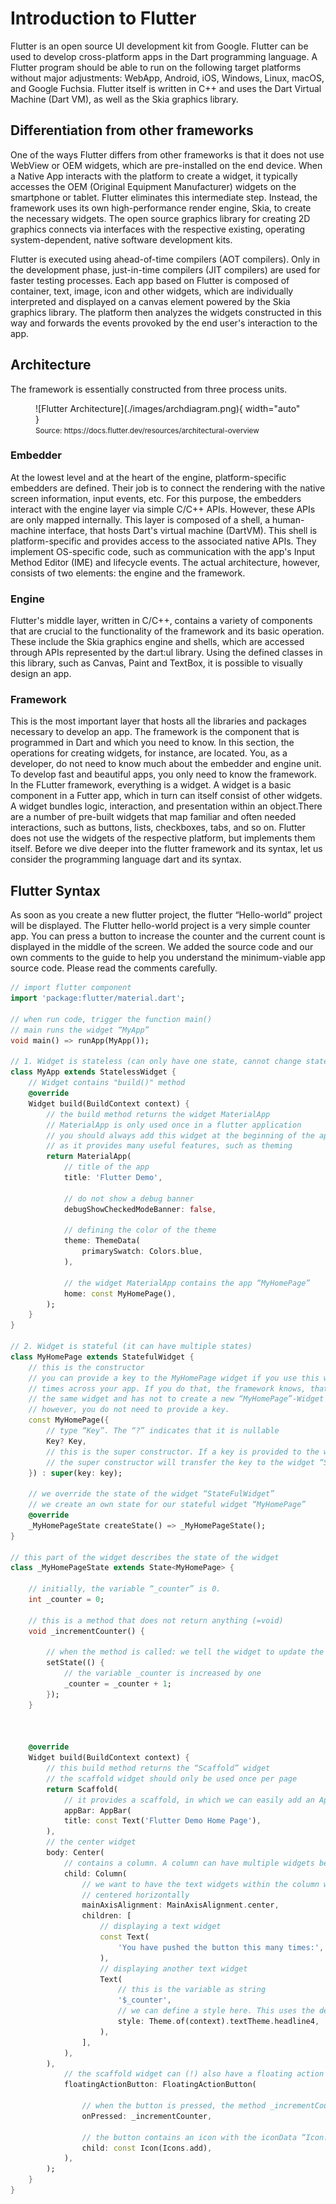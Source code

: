 # Introduction to Flutter

Flutter is an open source UI development kit from Google. Flutter can be used to develop cross-platform apps in the Dart programming language. A Flutter program should be able to run on the following target platforms without major adjustments: WebApp, Android, iOS, Windows, Linux, macOS, and Google Fuchsia. Flutter itself is written in C++ and uses the Dart Virtual Machine (Dart VM), as well as the Skia graphics library.

## Differentiation from other frameworks

One of the ways Flutter differs from other frameworks is that it does not use WebView or OEM widgets, which are pre-installed on the end device. When a Native App interacts with the platform to create a widget, it typically accesses the OEM (Original Equipment Manufacturer) widgets on the smartphone or tablet. Flutter eliminates this intermediate step. Instead, the framework uses its own high-performance render engine, Skia, to create the necessary widgets. The open source graphics library for creating 2D graphics connects via interfaces with the respective existing, operating system-dependent, native software development kits.

Flutter is executed using ahead-of-time compilers (AOT compilers). Only in the development phase, just-in-time compilers (JIT compilers) are used for faster testing processes. Each app based on Flutter is composed of container, text, image, icon and other widgets, which are individually interpreted and displayed on a canvas element powered by the Skia graphics library. The platform then analyzes the widgets constructed in this way and forwards the events provoked by the end user's interaction to the app.

## Architecture

The framework is essentially constructed from three process units. 

<figure markdown>
  ![Flutter Architecture](./images/archdiagram.png){ width="auto" }
  <figcaption><small>Source: https://docs.flutter.dev/resources/architectural-overview</small></figcaption>
</figure>

### Embedder
At the lowest level and at the heart of the engine, platform-specific embedders are defined. Their job is to connect the rendering with the native screen information, input events, etc. For this purpose, the embedders interact with the engine layer via simple C/C++ APIs. However, these APIs are only mapped internally. This layer is composed of a shell, a human-machine interface, that hosts Dart's virtual machine (DartVM). This shell is platform-specific and provides access to the associated native APIs. They implement OS-specific code, such as communication with the app's Input Method Editor (IME) and lifecycle events. The actual architecture, however, consists of two elements: the engine and the framework.

### Engine
Flutter's middle layer, written in C/C++, contains a variety of components that are crucial to the functionality of the framework and its basic operation. These include the Skia graphics engine and shells, which are accessed through APIs represented by the dart:ul library. Using the defined classes in this library, such as Canvas, Paint and TextBox, it is possible to visually design an app.

### Framework
This is the most important layer that hosts all the libraries and packages necessary to develop an app. The framework is the component that is programmed in Dart and which you need to know. In this section, the operations for creating widgets, for instance, are located. You, as a developer, do not need to know much about the embedder and engine unit. To develop fast and beautiful apps, you only need to know the framework. In the FLutter framework, everything is a widget. A widget is a basic component in a Futter app, which in turn can itself consist of other widgets. A widget bundles logic, interaction, and presentation within an object.There are a number of pre-built widgets that map familiar and often needed interactions, such as buttons, lists, checkboxes, tabs, and so on. Flutter does not use the widgets of the respective platform, but implements them itself. Before we dive deeper into the flutter framework and its syntax, let us consider the programming language dart and its syntax.

## Flutter Syntax
As soon as you create a new flutter project, the flutter “Hello-world” project will be displayed. The Flutter hello-world project is a very simple counter app. You can press a button to increase the counter and the current count is displayed in the middle of the screen. We added the source code and our own comments to the guide to help you understand the minimum-viable app source code. Please read the comments carefully.
``` dart linenums="1"
// import flutter component
import 'package:flutter/material.dart';

// when run code, trigger the function main()
// main runs the widget “MyApp”
void main() => runApp(MyApp());

// 1. Widget is stateless (can only have one state, cannot change state)
class MyApp extends StatelessWidget {
    // Widget contains "build()" method
    @override
    Widget build(BuildContext context) {
        // the build method returns the widget MaterialApp
        // MaterialApp is only used once in a flutter application
        // you should always add this widget at the beginning of the application
        // as it provides many useful features, such as theming
        return MaterialApp(
            // title of the app
            title: 'Flutter Demo',
    
            // do not show a debug banner
            debugShowCheckedModeBanner: false,

            // defining the color of the theme
            theme: ThemeData(
                primarySwatch: Colors.blue,
            ),

            // the widget MaterialApp contains the app “MyHomePage”
            home: const MyHomePage(),
        );
    }
}

// 2. Widget is stateful (it can have multiple states)
class MyHomePage extends StatefulWidget {
    // this is the constructor
    // you can provide a key to the MyHomePage widget if you use this widget multiple 
    // times across your app. If you do that, the framework knows, that it is
    // the same widget and has not to create a new “MyHomePage”-Widget
    // however, you do not need to provide a key.
    const MyHomePage({
        // type “Key”. The “?” indicates that it is nullable
        Key? Key,
        // this is the super constructor. If a key is provided to the widget, the 
        // the super constructor will transfer the key to the widget “Stateful”
    }) : super(key: key);

    // we override the state of the widget “StateFulWidget”
    // we create an own state for our stateful widget “MyHomePage”
    @override
    _MyHomePageState createState() => _MyHomePageState();
}

// this part of the widget describes the state of the widget
class _MyHomePageState extends State<MyHomePage> {

    // initially, the variable “_counter” is 0.
    int _counter = 0;

    // this is a method that does not return anything (=void)
    void _incrementCounter() {

        // when the method is called: we tell the widget to update the state
        setState(() {
            // the variable _counter is increased by one
            _counter = _counter + 1;
        });
    }



    @override
    Widget build(BuildContext context) {
        // this build method returns the “Scaffold” widget
        // the scaffold widget should only be used once per page
        return Scaffold(
            // it provides a scaffold, in which we can easily add an Appbar
            appBar: AppBar(
            title: const Text('Flutter Demo Home Page'),
        ),
        // the center widget
        body: Center(
            // contains a column. A column can have multiple widgets below each other
            child: Column(
                // we want to have the text widgets within the column widget
                // centered horizontally
                mainAxisAlignment: MainAxisAlignment.center,
                children: [
                    // displaying a text widget
                    const Text(
                        'You have pushed the button this many times:',
                    ),
                    // displaying another text widget
                    Text(
                        // this is the variable as string
                        '$_counter',
                        // we can define a style here. This uses the default text theme of      headline 6
                        style: Theme.of(context).textTheme.headline4,
                    ),
                ],
            ),
        ),
            // the scaffold widget can (!) also have a floating action button
            floatingActionButton: FloatingActionButton(
            
                // when the button is pressed, the method _incrementCounter is triggered
                onPressed: _incrementCounter,
            
                // the button contains an icon with the iconData “Icon.add”
                child: const Icon(Icons.add),
            ),
        );
    }
}
```
